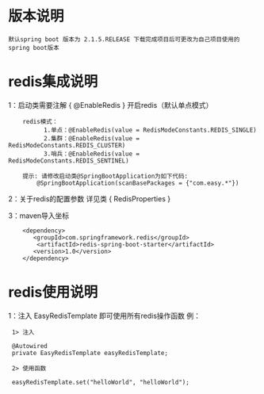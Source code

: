  # 版本说明
   
    默认spring boot 版本为 2.1.5.RELEASE 下载完成项目后可更改为自己项目使用的spring boot版本  


 # redis集成说明
                    
1：启动类需要注解 { @EnableRedis } 开启redis（默认单点模式）  
       
        redis模式：
              1.单点：@EnableRedis(value = RedisModeConstants.REDIS_SINGLE)
              2.集群：@EnableRedis(value = RedisModeConstants.REDIS_CLUSTER)
              3.哨兵：@EnableRedis(value = RedisModeConstants.REDIS_SENTINEL)
        
        提示: 请修改启动类@SpringBootApplication为如下代码:
            @SpringBootApplication(scanBasePackages = {"com.easy.*"})
    
 
2：关于redis的配置参数 详见类 { RedisProperties }
  
3：maven导入坐标
 
        <dependency>
           <groupId>com.springframework.redis</groupId>
            <artifactId>redis-spring-boot-starter</artifactId>
           <version>1.0</version>
        </dependency>
 
 # redis使用说明
  
1：注入 EasyRedisTemplate 即可使用所有redis操作函数  例：
  
     1> 注入
     
     @Autowired
     private EasyRedisTemplate easyRedisTemplate;

     2> 使用函数
     
     easyRedisTemplate.set("helloWorld", "helloWorld");
                                          
